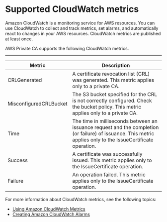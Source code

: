 # Supported CloudWatch metrics<a name="PcaCloudWatch"></a>

Amazon CloudWatch is a monitoring service for AWS resources\. You can use CloudWatch to collect and track metrics, set alarms, and automatically react to changes in your AWS resources\. CloudWatch metrics are published at least once\.

AWS Private CA supports the following CloudWatch metrics\. 




****  

| Metric | Description | 
| --- | --- | 
| CRLGenerated | A certificate revocation list \(CRL\) was generated\. This metric applies only to a private CA\. | 
| MisconfiguredCRLBucket | The S3 bucket specified for the CRL is not correctly configured\. Check the bucket policy\. This metric applies only to a private CA\. | 
| Time | The time in milliseconds between an issuance request and the completion \(or failure\) of issuance\. This metric applies only to the IssueCertificate operation\.  | 
| Success | A certificate was successfully issued\. This metric applies only to the IssueCertificate operation\. | 
| Failure | An operation failed\. This metric applies only to the IssueCertificate operation\. | 

For more information about CloudWatch metrics, see the following topics:
+ [Using Amazon CloudWatch Metrics](https://docs.aws.amazon.com/AmazonCloudWatch/latest/monitoring/working_with_metrics.html)
+ [Creating Amazon CloudWatch Alarms](https://docs.aws.amazon.com/AmazonCloudWatch/latest/monitoring/AlarmThatSendsEmail.html)